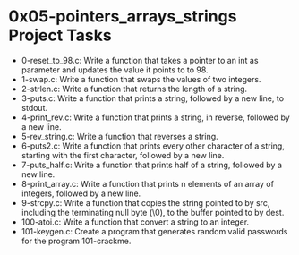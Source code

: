 # 0x05-pointers_arrays_strings Project Tasks
* 0-reset_to_98.c: Write a function that takes a pointer to an int as parameter and updates the value it points to to 98.
* 1-swap.c: Write a function that swaps the values of two integers.
* 2-strlen.c: Write a function that returns the length of a string.
* 3-puts.c: Write a function that prints a string, followed by a new line, to stdout.
* 4-print_rev.c: Write a function that prints a string, in reverse, followed by a new line.
* 5-rev_string.c: Write a function that reverses a string.
* 6-puts2.c: Write a function that prints every other character of a string, starting with the first character, followed by a new line.
* 7-puts_half.c: Write a function that prints half of a string, followed by a new line.
* 8-print_array.c: Write a function that prints n elements of an array of integers, followed by a new line.
* 9-strcpy.c: Write a function that copies the string pointed to by src, including the terminating null byte (\0), to the buffer pointed to by dest.
* 100-atoi.c: Write a function that convert a string to an integer.
* 101-keygen.c: Create a program that generates random valid passwords for the program 101-crackme.
